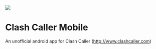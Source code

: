 <img src="https://github.com/deathgrindfreak/clashcallermobile/img/cclogo.png">

# Clash Caller Mobile
An unofficial android app for Clash Caller (http://www.clashcaller.com)
